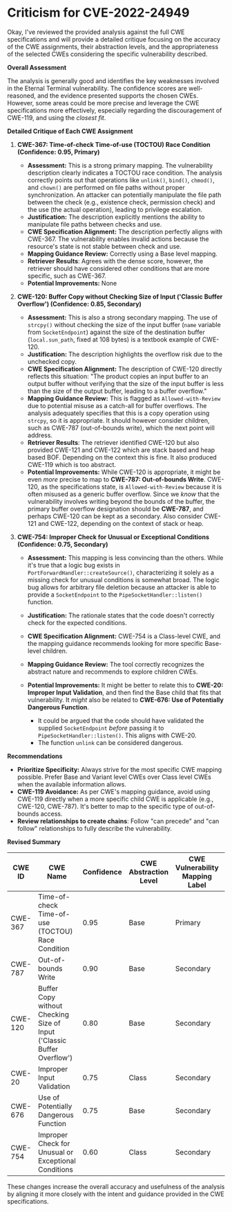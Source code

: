 # Criticism for CVE-2022-24949

Okay, I've reviewed the provided analysis against the full CWE specifications and will provide a detailed critique focusing on the accuracy of the CWE assignments, their abstraction levels, and the appropriateness of the selected CWEs considering the specific vulnerability described.

**Overall Assessment**

The analysis is generally good and identifies the key weaknesses involved in the Eternal Terminal vulnerability. The confidence scores are well-reasoned, and the evidence presented supports the chosen CWEs. However, some areas could be more precise and leverage the CWE specifications more effectively, especially regarding the discouragement of CWE-119, and using the *closest fit*.

**Detailed Critique of Each CWE Assignment**

1.  **CWE-367: Time-of-check Time-of-use (TOCTOU) Race Condition (Confidence: 0.95, Primary)**

    *   **Assessment:** This is a strong primary mapping. The vulnerability description clearly indicates a TOCTOU race condition. The analysis correctly points out that operations like `unlink()`, `bind()`, `chmod()`, and `chown()` are performed on file paths without proper synchronization. An attacker can potentially manipulate the file path between the check (e.g., existence check, permission check) and the use (the actual operation), leading to privilege escalation.
    *   **Justification:** The description explicitly mentions the ability to manipulate file paths between checks and use.
    *   **CWE Specification Alignment:** The description perfectly aligns with CWE-367.  The vulnerability enables invalid actions because the resource's state is not stable between check and use.
    *   **Mapping Guidance Review:** Correctly using a Base level mapping.
    *   **Retriever Results**: Agrees with the dense score, however, the retriever should have considered other conditions that are more specific, such as CWE-367.
    *   **Potential Improvements:** None

2.  **CWE-120: Buffer Copy without Checking Size of Input ('Classic Buffer Overflow') (Confidence: 0.85, Secondary)**

    *   **Assessment:** This is also a strong secondary mapping. The use of `strcpy()` without checking the size of the input buffer (`name` variable from `SocketEndpoint`) against the size of the destination buffer (`local.sun_path`, fixed at 108 bytes) is a textbook example of CWE-120.
    *   **Justification:** The description highlights the overflow risk due to the unchecked copy.
    *   **CWE Specification Alignment:** The description of CWE-120 directly reflects this situation: "The product copies an input buffer to an output buffer without verifying that the size of the input buffer is less than the size of the output buffer, leading to a buffer overflow."
     *  **Mapping Guidance Review:** This is flagged as `Allowed-with-Review` due to potential misuse as a catch-all for buffer overflows. The analysis adequately specifies that this is a copy operation using `strcpy`, so it is appropriate. It should however consider children, such as CWE-787 (out-of-bounds write), which the next point will address.
    *   **Retriever Results**: The retriever identified CWE-120 but also provided CWE-121 and CWE-122 which are stack based and heap based BOF. Depending on the context this is fine. It also produced CWE-119 which is too abstract.
    *   **Potential Improvements:** While CWE-120 is appropriate, it might be even *more* precise to map to **CWE-787: Out-of-bounds Write**. CWE-120, as the specifications state, is `Allowed-with-Review` because it is often misused as a generic buffer overflow. Since we *know* that the vulnerability involves writing beyond the bounds of the buffer, the primary buffer overflow designation should be **CWE-787**, and perhaps CWE-120 can be kept as a secondary. Also consider CWE-121 and CWE-122, depending on the context of stack or heap.

3.  **CWE-754: Improper Check for Unusual or Exceptional Conditions (Confidence: 0.75, Secondary)**

    *   **Assessment:** This mapping is less convincing than the others. While it's true that a logic bug exists in `PortForwardHandler::createSource()`, characterizing it solely as a missing check for unusual conditions is somewhat broad. The logic bug allows for arbitrary file deletion because an attacker is able to provide a `SocketEndpoint` to the `PipeSocketHandler::listen()` function.
    *   **Justification:** The rationale states that the code doesn't correctly check for the expected conditions.
    *   **CWE Specification Alignment:** CWE-754 is a Class-level CWE, and the mapping guidance recommends looking for more specific Base-level children.

    *   **Mapping Guidance Review:** The tool correctly recognizes the abstract nature and recommends to explore children CWEs.

    *   **Potential Improvements:** It might be better to relate this to **CWE-20: Improper Input Validation**, and then find the Base child that fits that vulnerability. It *might* also be related to **CWE-676: Use of Potentially Dangerous Function**.
        *   It could be argued that the code should have validated the supplied `SocketEndpoint` *before* passing it to `PipeSocketHandler::listen()`. This aligns with CWE-20.
        *   The function `unlink` can be considered dangerous.

**Recommendations**

*   **Prioritize Specificity:** Always strive for the most specific CWE mapping possible. Prefer Base and Variant level CWEs over Class level CWEs when the available information allows.
*   **CWE-119 Avoidance:**  As per CWE's mapping guidance, avoid using CWE-119 directly when a more specific child CWE is applicable (e.g., CWE-120, CWE-787).  It's better to map to the specific type of out-of-bounds access.
*   **Review relationships to create chains**: Follow "can precede" and "can follow" relationships to fully describe the vulnerability.

**Revised Summary**

| CWE ID | CWE Name | Confidence | CWE Abstraction Level | CWE Vulnerability Mapping Label | CWE-Vulnerability Mapping Notes |
|---|---|---|---|---|---|
| CWE-367 | Time-of-check Time-of-use (TOCTOU) Race Condition | 0.95 | Base | Primary | Allowed |
| CWE-787 | Out-of-bounds Write | 0.90 | Base | Secondary | Allowed |
| CWE-120 | Buffer Copy without Checking Size of Input ('Classic Buffer Overflow') | 0.80 | Base | Secondary | Allowed-with-Review |
| CWE-20 | Improper Input Validation | 0.75 | Class | Secondary | Allowed-with-Review |
| CWE-676 | Use of Potentially Dangerous Function | 0.75 | Base | Secondary | Allowed-with-Review |
| CWE-754 | Improper Check for Unusual or Exceptional Conditions | 0.60 | Class | Secondary | Allowed-with-Review |

These changes increase the overall accuracy and usefulness of the analysis by aligning it more closely with the intent and guidance provided in the CWE specifications.